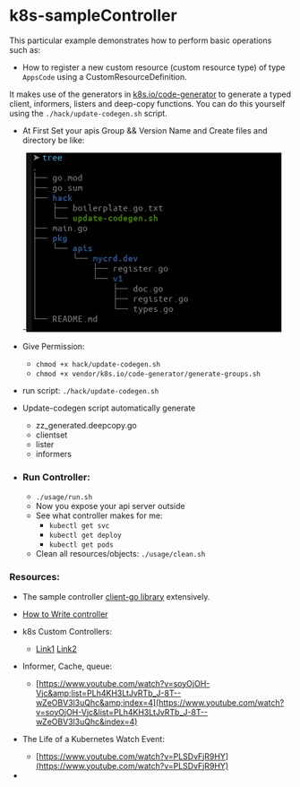 # k8s-sampleController


This particular example demonstrates how to perform basic operations such as:

* How to register a new custom resource (custom resource type) of type `AppsCode` using a CustomResourceDefinition.


It makes use of the generators in [k8s.io/code-generator](https://github.com/kubernetes/code-generator) to generate a typed client, informers, listers and deep-copy functions. You can do this yourself using the  `./hack/update-codegen.sh` script.

- At First Set your apis Group && Version Name and Create files and directory be like:


    -![1679287592784](image/README/1679287592784.png)


* Give Permission:

  * `chmod +x hack/update-codegen.sh`
  * `chmod +x vendor/k8s.io/code-generator/generate-groups.sh`
* run script: `./hack/update-codegen.sh`
* Update-codegen script automatically generate

  * zz_generated.deepcopy.go
  * clientset
  * lister
  * informers
* ### Run Controller:


  * `./usage/run.sh`
  * Now you expose your api server outside
  * See what controller makes for me:
    * `kubectl get svc`
    * `kubectl get deploy`
    * `kubectl get pods`
  * Clean all resources/objects: `./usage/clean.sh`

### Resources:

* The sample controller  [client-go library](https://github.com/kubernetes/client-go/tree/master/tools/cache) extensively.
* [How to Write controller](https://github.com/kubernetes/community/blob/master/contributors/devel/sig-api-machinery/controllers.md)
* k8s Custom Controllers:

  * [Link1](https://www.linkedin.com/pulse/kubernetes-custom-controllers-part-1-kritik-sachdeva/) [Link2](https://www.linkedin.com/pulse/kubernetes-custom-controller-part-2-kritik-sachdeva/)
* Informer, Cache, queue:

  * [https://www.youtube.com/watch?v=soyOjOH-Vjc&amp;list=PLh4KH3LtJvRTb_J-8T--wZeOBV3l3uQhc&amp;index=4](https://www.youtube.com/watch?v=soyOjOH-Vjc&list=PLh4KH3LtJvRTb_J-8T--wZeOBV3l3uQhc&index=4)
* The Life of a Kubernetes Watch Event:

  * [https://www.youtube.com/watch?v=PLSDvFjR9HY](https://www.youtube.com/watch?v=PLSDvFjR9HY)
*
